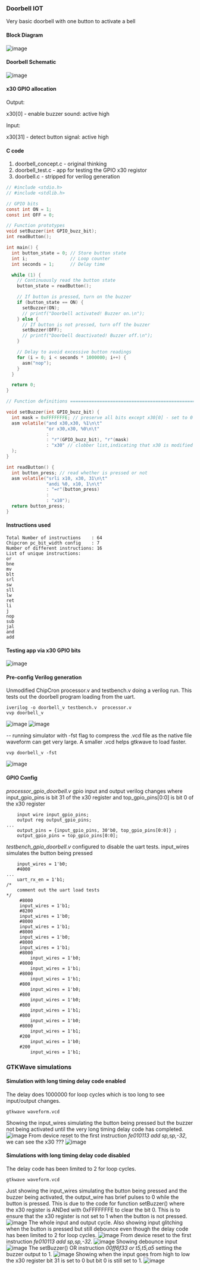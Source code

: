 ### Doorbell IOT
Very basic doorbell with one button to activate a bell

#### Block Diagram
![image](../../images/riscv_doorbell_bd.png)

#### Doorbell Schematic
![image](../../images/riscv_doorbell.png)

#### x30 GPIO allocation
Output:

x30[0] - enable buzzer sound: active high

Input:

x30[31] - detect button signal: active high

#### C code
1. doorbell_concept.c - original thinking
1. doorbell_test.c - app for testing the GPIO x30 registor
1. doorbell.c - stripped for verilog generation

``` C
// #include <stdio.h>
// #include <stdlib.h>

// GPIO bits
const int ON = 1;
const int OFF = 0;

// Function prototypes
void setBuzzer(int GPIO_buzz_bit);
int readButton();

int main() {
  int button_state = 0; // Store button state
  int i;                // Loop counter
  int seconds = 1;      // Delay time

  while (1) {
    // Continuously read the button state
    button_state = readButton();

    // If button is pressed, turn on the buzzer
    if (button_state == ON) {
      setBuzzer(ON);
      // printf("Doorbell activated! Buzzer on.\n");
    } else {
      // If button is not pressed, turn off the buzzer
      setBuzzer(OFF);
      // printf("Doorbell deactivated! Buzzer off.\n");
    }

    // Delay to avoid excessive button readings
    for (i = 0; i < seconds * 1000000; i++) {
      asm("nop");
    }
  }

  return 0;
}

// Function definitions =====================================================

void setBuzzer(int GPIO_buzz_bit) {
  int mask = 0xFFFFFFFE; // preserve all bits except x30[0] - set to 0
  asm volatile("and x30,x30, %1\n\t"
               "or x30,x30, %0\n\t"
               :
               : "r"(GPIO_buzz_bit), "r"(mask)
               : "x30" // clobber list,indicating that x30 is modified
  );
}

int readButton() {
  int button_press; // read whether is pressed or not
  asm volatile("srli x10, x30, 31\n\t"
               "andi %0, x10, 1\n\t"
               : "=r"(button_press)
               :
               : "x10");
  return button_press;
}

```

#### Instructions used
```
Total Number of instructions    : 64
Chipcron pc_bit_width config    : 7
Number of different instructions: 16
List of unique instructions:
or
bne
mv
blt
srl
sw
sll
lw
ret
li
j
nop
sub
jal
and
add
```
#### Testing app via x30 GPIO bits
![image](../../images/doorbell_test.png)

#### Pre-config Verilog generation
Unmodified ChipCron processor.v and testbench.v doing a verilog run. This tests out the doorbell program loading from the uart.
```
iverilog -o doorbell_v testbench.v  processor.v
vvp doorbell_v
```
![image](../../images/doorbell_verilog_run1.png)
![image](../../images/doorbell_verilog_run2.png)

-- running simulator with -fst flag to compress the .vcd file as the native file waveform can get very large. A smaller .vcd helps gtkwave to load faster.
```
vvp doorbell_v -fst
```
![image](../../images/doorbell_run_fst.png)
#### GPIO Config
*processor_gpio_doorbell.v* gpio input and output verilog changes where input_gpio_pins is bit 31 of the x30 register and top_gpio_pins[0:0] is bit 0 of the x30 register
```
    input wire input_gpio_pins;
    output reg output_gpio_pins;
...
    output_pins = {input_gpio_pins, 30'b0, top_gpio_pins[0:0]} ;
    output_gpio_pins = top_gpio_pins[0:0];
```
*testbench_gpio_doorbell.v* configured to disable the uart tests. input_wires simulates the button being pressed
```
    input_wires = 1'b0;
    #4000
...
    uart_rx_en = 1'b1;
/*
    comment out the uart load tests
*/
	 #8000
	 input_wires = 1'b1;
	 #8200
	 input_wires = 1'b0;
	 #8000
	 input_wires = 1'b1;
	 #8000
	 input_wires = 1'b0;
	 #8000
	 input_wires = 1'b1;
	 #8000
     	 input_wires = 1'b0;
	 #8000
     	 input_wires = 1'b1;
	 #8000
     	 input_wires = 1'b1;
	 #800
     	 input_wires = 1'b0;
	 #800
     	 input_wires = 1'b0;
	 #800
     	 input_wires = 1'b1;
	 #800
     	 input_wires = 1'b0;
	 #8000
     	 input_wires = 1'b1;
	 #200
     	 input_wires = 1'b0;
	 #200
     	 input_wires = 1'b1;
```
### GTKWave simulations
#### Simulation with long timing delay code enabled
The delay does 1000000 for loop cycles which is too long to see input/output changes.
```
gtkwave waveform.vcd
```
Showing the input_wires simulating the button being pressed but the buzzer not being activated until the very long timing delay code has completed.
![image](../../images/doorbell_longdelay.png)
From device reset to the first instruction *fe010113 add sp,sp,-32*, we can see the x30 ???
![image](../../images/doorbell_longdelay_detailsignals.png)
#### Simulations with long timing delay code disabled
The delay code has been limited to 2 for loop cycles.
```
gtkwave waveform.vcd
```
Just showing the input_wires simulating the button being pressed and the buzzer being activated, the output_wire has brief pulses to 0 while the button is pressed. This is due to the code for function setBuzzer() where the x30 register is ANDed with 0xFFFFFFFE to clear the bit 0. This is to ensure that the x30 register is not set to 1 when the button is not pressed.
![image](../../images/doorbell_just-inputoutputs.png)
The whole input and output cycle. Also showing input glitching when the button is pressed but still debounce even though the delay code has been limited to 2 for loop cycles.
![image](../../images/doorbell_input-output_cycle.png)
From device reset to the first instruction *fe010113 add sp,sp,-32*.
![image](../../images/doorbell_firstinstructon.png)
Showing debounce input
![image](../../images/doorbell_debounce-input.png)
The setBuzzer() OR instruction *00ff6f33 or	t5,t5,a5* setting the buzzer output to 1.
![image](../../images/doorbell_orinstruct-bellLtoH.png)
Showing when the input goes from high to low the x30 register bit 31 is set to 0 but bit 0 is still set to 1.
![image](../../images/doorbell_bntHtoL_x30reg.png)
